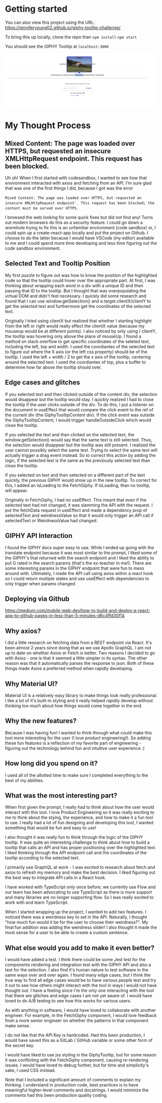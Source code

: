 # Getting started
You can also view this project using the URL: https://jenniferyoung02.github.io/giphy-tooltip-challenge/

To bring this up locally, clone the repo than 
`npm install`
`npm start`

You should see the GIPHY Tooltip at `localhost:3000`

![Example Screenshot](./public/sample_screenshot.png)

# My Thought Process

## Mixed Content: The page was loaded over HTTPS, but requested an insecure XMLHttpRequest endpoint. This request has been blocked.
Uh oh! When I first started with codesandbox, I wanted to see how that environment interacted with axios and fetching from an API. I'm sure glad that was one of the first things I did, because I got was the error 

<code>Mixed Content: The page was loaded over HTTPS, but requested an insecure XMLHttpRequest endpoint'. This request has been blocked; the content must be served over HTTPS.</code>

I browsed the web looking for some quick fixes but did not find any! Turns out modern browsers do this as a security feature. I could go down a wormhole trying to fix this is an unfamiliar environment (code sandbox) or, I could spin up a create-react-app locally and put the project on Github. I choose to do the latter because I would have VSCode (my editor) available to me and I could spend more time developing and less time figuring out the code sandbox environment.

## Selected Text and Tooltip Position

My first puzzle to figure out was how to know the position of the highlighted code so that the tooltip could hover over the appropriate part. At first, I was thinking about wrapping each word in a div with a unique ID and then passing that ID to the tooltip. But I thought that was overpopulating the virtual DOM and didn't feel necessary. I quickly did some research and found that I can use window.getSelection() and e.target.clientX/clientY to get the selected text and furthermore get the coordinates of the selected text.

Originally I tried using clientX but realized that whether I starting highlight from the left or right would really effect the clientX value (because my mouseup would be at different points). I also noticed by only using / clientY, the tooltip was hovering only above the place of mouseUp. I found a method on stack overflow to get specific coordinates of the seleted text, including the left, top and width. I used the coordiantes of the selected text to figure out where the X axis (or the left css property) should be of the tooltip. I used the left + width / 2 to get the x axis of the tooltip, centering around the selected text. I used the coordiantes of top, plus a buffer to determine how far above the tooltip should over.

## Edge cases and glitches

If you selected text and then clicked outside of the content div, the selection would disappear but the tooltip would stay. I quickly realized I had to close the tooltip if the user clicks outside of the div. To do this, I put a listener on the document in useEffect that would compare the click event to the ref of the current div (the GiphyTooltipContent div). If the click event was outside the GiphyTooltipContent, I would trigger handleOutsideClick which would close the tooltip.

If you selected the text and then clicked on the selected text, the window.getSelection() would say that the same text is still selected. Thus, the selection would disappear but the tooltip was still present. I realized the user cannot possibly select the same text. Trying to select the same text will actually trigger a drag event instead. So to correct this action by adding the logic, if the selected text is the same as the previously selected text than close the tooltip.

If you selected on text and then selected on a different part of the text quickly, the previous GIPHY would show up in the new tooltip. To correct for this, I added an isLoading to the FetchGiphy. If isLoading, than no tooltip, will appear.

Originally in FetchGiphy, I had no useEffect. This meant that even if the selected text had not changed, it was slamming the API with the request. I put the fetchData request in useEffect and made a dependency prop of selectedText and weirdnessValue so that it would only trigger an API call if selectedText or WeirdnessValue had changed.

## GIPHY API Interaction

I found the GIPHY docs super easy to use. While I ended up going with the translate endpoint because it was most similar to the prompt, I liked some of the GIPHY's that returned with the search endpoint and I liked the ability to put G rated in the search params (that's the ex-teacher in me!). There are some interesting params in the GIPHY endpoint that were fun to mess around with. Ultimately, I made the API call using axios within a react hook so I could return multiple states and use useEffect with dependencies to only trigger when params changed.

## Deploying via Github 
https://medium.com/mobile-web-dev/how-to-build-and-deploy-a-react-app-to-github-pages-in-less-than-5-minutes-d6c4ffd30f14

## Why axios?

I did a little research on fetching data from a REST endpoint via React. It's been almost 2 years since doing that as we use Apollo GraphQL. I am not up to date on whether Axios or Fetch is better. Two reasons I decided to go with Axios - one is that it seemed a little simpler in its syntax. The other reason was that it automatically parses the response to json. Both of these things made Axios a preferred method when rapidly developing.

## Why Material UI?

Material UI is a relatively easy library to make things look really professional. I like a lot of it's built-in styling and it really helped rapidly develop without thinking too much about how things would come together in the end.

## Why the new features?

Because I was having fun! I wanted to think through what could make this tool more interesting for the user (I love product engineering!). So adding these fun features is a reflection of my favorite part of engineering - figuring out the technology behind fun and intuitive user experience :)

## How long did you spend on it?

I used all of the allotted time to make sure I completed everything to the best of my abilities.

## What was the most interesting part?

When first given the prompt, I really had to think about how the user would interact with this tool. I love Product Engineering so it was really exciting to me to think about the stying, the experience, and how to make it a fun tool to use. I really had a lot of fun designing and developing this tool, I wanted something that would be fun and easy to use!

I also thought it was really fun to think through the logic of the GIPHY tooltip. It was quite an interesting challenge to think about how to build a tooltip that calls an API and has proper positioning over the highlighted text. I liked thinking through the API endpoint call and the coordinates of the tooltip according to the selected text.

I primarily use GraphQL at work - I was excited to research about fetch and axios to refresh my memory and make the best decision. I liked figuring out the best way to integrate API calls in a React hook.

I have worked with TypeScript only once before; we currently use Flow and our team has been advocating to use TypeScript as there is more support and many libraries are no longer supporting flow. So I was really excited to work with and learn TypeScript.

When I started wrapping up the project, I wanted to add two features. I noticed there was a weirdness key to set in the API. Naturally, I thought "how much fun would it be for the user to choose their weirdness?". My final fun addition was adding the weirdness slider! I also thought it made the most sense for a user to be able to create a custom sentence.

## What else would you add to make it even better?

I would have added a test. I think there could be some Jest test for the components rendering and integration test with the GIPHY API and also a test for the selection. I also find it's human nature to test software in the same ways over and over again. I found many edge cases, but I think the true way to find all edge cases would be to have various people test and try it out to see how others might interact with the tool in ways I would not have thought out. I have a feeling since I'm the only one interacting with the tool that there are glitches and edge cases I am not yet aware of. I would have loved to do A/B testing to see how this works for various users.

As with anything in software, I would have loved to collaborate with another engineer. For example, in the FetchGiphy component, I would love feedback from a more senior engineer on whether the patterns in that component make sense.

I do not like that the API Key is hardcoded. Had this been production, I would have saved this as a GitLab / GitHub variable or some other form of the secret key.

I would have liked to use jss styling in the GiphyTooltip, but for some reason it was conflicting with the FetchGiphy component, causing re-rendering issues. I would have loved to debug further, but for time and simplicity's sake, I used CSS instead.

Note that I included a significant amount of comments to explain my thinking. I understand in production code, best practices is to have meaningful higher-level comments and docstrings. I would minimize the comments had this been production quality coding.